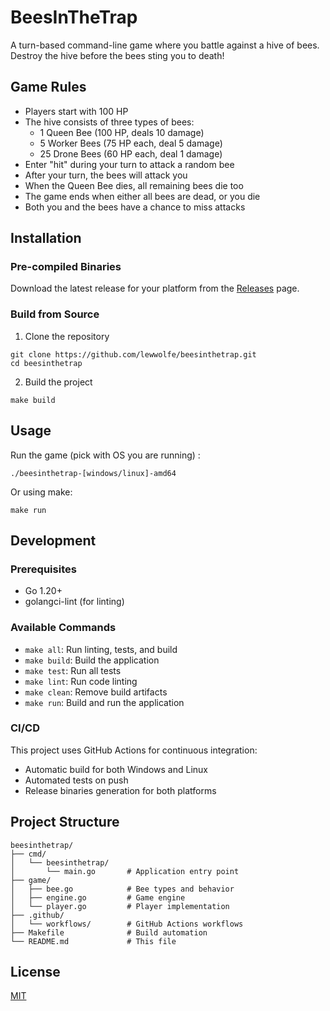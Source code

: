 # BeesInTheTrap

A turn-based command-line game where you battle against a hive of bees. Destroy the hive before the bees sting you to death!

## Game Rules
- Players start with 100 HP
- The hive consists of three types of bees:
  - 1 Queen Bee (100 HP, deals 10 damage)
  - 5 Worker Bees (75 HP each, deal 5 damage)
  - 25 Drone Bees (60 HP each, deal 1 damage)
- Enter "hit" during your turn to attack a random bee
- After your turn, the bees will attack you
- When the Queen Bee dies, all remaining bees die too
- The game ends when either all bees are dead, or you die
- Both you and the bees have a chance to miss attacks

## Installation

### Pre-compiled Binaries

Download the latest release for your platform from the [Releases](https://github.com/lewwolfe/beesinthetrap/releases) page.

### Build from Source

1. Clone the repository
```
git clone https://github.com/lewwolfe/beesinthetrap.git
cd beesinthetrap
```

2. Build the project
```
make build
```

## Usage

Run the game (pick with OS you are running) :
```
./beesinthetrap-[windows/linux]-amd64
```

Or using make:
```
make run
```

## Development

### Prerequisites

- Go 1.20+
- golangci-lint (for linting)

### Available Commands

- `make all`: Run linting, tests, and build
- `make build`: Build the application
- `make test`: Run all tests
- `make lint`: Run code linting
- `make clean`: Remove build artifacts
- `make run`: Build and run the application

### CI/CD

This project uses GitHub Actions for continuous integration:

- Automatic build for both Windows and Linux
- Automated tests on push
- Release binaries generation for both platforms

## Project Structure

```
beesinthetrap/
├── cmd/
│   └── beesinthetrap/
│       └── main.go       # Application entry point
├── game/
│   ├── bee.go            # Bee types and behavior
│   ├── engine.go         # Game engine
│   └── player.go         # Player implementation
├── .github/
│   └── workflows/        # GitHub Actions workflows
├── Makefile              # Build automation
└── README.md             # This file
```

## License

[MIT](LICENSE)